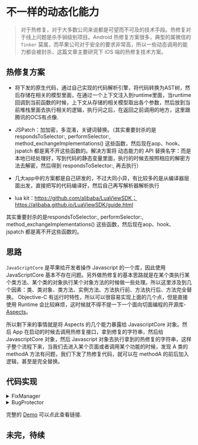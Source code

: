 # 不一样的动态化能力

> 对于热修复，对于大多数公司来说都是可望而不可及的技术手段。热修复对于线上问题是杀手锏级别项目。Android 热修复方案很多，典型的属微信的 `Tinker` 莫属，而苹果公司对于安全的要求非常高，所以一些动态调用的能力都会被封杀，这篇文章主要研究下 iOS 端的热修复技术方案。


## 热修复方案

- 将下发的原生代码，通过自己实现的代码解析引擎，将代码转换为AST树，然后存储在相关的模型里面，在通过一个上下文注入到runtime里面，当runtime回调到当前函数的时候，上下文从存储的相关模型取出各个参数，然后放到当前堆栈里面去执行相关的逻辑，执行问之后，在返回之前调用的地方，这里跟腾讯的OCS有点像.

- JSPatch：加加密，多混淆，关键词替换。（其实重要封杀的是respondsToSelector:, performSelector:, method_exchangeImplementations() 这些函数，然后现在aop、hook、jspatch 都是离不开这些函数的。解决方案将 动态能力的 API 替换名字：而是本地已经处理好，写到代码的静态变量里面，执行的时候去按照相应的解密方法去解密，然后得到 respondsToSelector:,  再去执行）

- 几大app中的方案都是自己研发的，不过大同小异，有比较多的是从编译器层面出发，直接把写的代码编译好，然后自己再写解析器解析执行

- lua kit：https://github.com/alibaba/LuaViewSDK；https://alibaba.github.io/LuaViewSDK/guide.html

其实重要封杀的是respondsToSelector:, performSelector:, method_exchangeImplementations() 这些函数，然后现在aop、hook、jspatch 都是离不开这些函数的。


## 思路

`JavaScriptCore` 是苹果给开发者操作 Javascript 的一个库，因此使用 JavaScriptCore 基本不存在问题。另外做热修复的基本思路就是在某个类执行某个类方法、某个类的对象执行某个对象方法的时候做一些处理。所以这里涉及到几个因素：类、类对象、类方法、实例方法、方法执行前、方法执行后、方法完全替换。 Objective-C 有运行时特性，所以可以很容易实现上面的几个点，但是直接使用 Runtime 会比较麻烦，这时候就不得不提一下一个面向切面编程的开源库-[Aspects](https://github.com/steipete/Aspects)。


所以剩下来的事情就是将 Aspects 的几个能力暴露给 JavascriptCore 对象。然后 App 在启动的时候去调用热修复接口，拿到修复的字符串，然后给 JavascriptCore 对象，然后 Javascript 对象去执行拿到的热修复的字符串，这样子整个流程下来，当我们去进入某个页面或者调用某个功能的时候，发现 A 类的 methodA 方法有问题，我们下发了热修复代码，就可以在 methodA 的前后加入逻辑，甚至是完全替换。


## 代码实现

<details>
<summary>FixManager</summary>

```Objective-C
#import <Foundation/Foundation.h>
#import "Aspects.h"
#import <objc/runtime.h>
#import <JavaScriptCore/JavaScriptCore.h>

NS_ASSUME_NONNULL_BEGIN

@interface FixManager : NSObject

+ (FixManager *)sharedInstance;
+ (void)fixIt;
+ (void)evalString:(NSString *)javascriptString;

@end

NS_ASSUME_NONNULL_END


#import "FixManager.h"

@implementation FixManager

+ (FixManager *)sharedInstance
{
    static FixManager *manager = nil;
    static dispatch_once_t onceToken;
    dispatch_once(&onceToken, ^{
        manager = [[self alloc] init];
    });
    return manager;
}


+ (JSContext *)context
{
    static JSContext *_context;
    static dispatch_once_t onceToken;
    dispatch_once(&onceToken, ^{
        _context = [[JSContext alloc] init];
        [_context setExceptionHandler:^(JSContext *context, JSValue *exception) {
            NSLog(@"Ooops, %@", exception);
        }];
    });
    return _context;
}

+ (void)fixIt
{
    [self context][@"fixInstanceMethodBefore"] = ^(NSString *instanceName, NSString *selectorName, JSValue *fixImpl){
        [self _fixWithMethod:NO
            aspectionOptions:AspectPositionBefore instanceName:instanceName selectorName:selectorName fixImpl:fixImpl];
    };
    
    [self context][@"fixInstanceMethodReplace"] = ^(NSString *instanceName, NSString *selectorName, JSValue *fixImpl) {
        [self _fixWithMethod:NO aspectionOptions:AspectPositionInstead instanceName:instanceName selectorName:selectorName fixImpl:fixImpl];
    };
    
    [self context][@"fixInstanceMethodAfter"] = ^(NSString *instanceName, NSString *selectorName, JSValue *fixImpl) {
        [self _fixWithMethod:NO aspectionOptions:AspectPositionAfter instanceName:instanceName selectorName:selectorName fixImpl:fixImpl];
    };
    
    [self context][@"fixClassMethodBefore"] = ^(NSString *instanceName, NSString *selectorName, JSValue *fixImpl) {
        [self _fixWithMethod:YES aspectionOptions:AspectPositionBefore instanceName:instanceName selectorName:selectorName fixImpl:fixImpl];
    };
    
    [self context][@"fixClassMethodReplace"] = ^(NSString *instanceName, NSString *selectorName, JSValue *fixImpl) {
        [self _fixWithMethod:YES aspectionOptions:AspectPositionInstead instanceName:instanceName selectorName:selectorName fixImpl:fixImpl];
    };
    
    [self context][@"fixClassMethodAfter"] = ^(NSString *instanceName, NSString *selectorName, JSValue *fixImpl) {
        [self _fixWithMethod:YES aspectionOptions:AspectPositionAfter instanceName:instanceName selectorName:selectorName fixImpl:fixImpl];
    };
    
    [self context][@"runClassWithNoParamter"] = ^id(NSString *className, NSString *selectorName) {
        return [self _runClassWithClassName:className selector:selectorName obj1:nil obj2:nil];
    };
    
    [self context][@"runClassWith1Paramter"] = ^id(NSString *className, NSString *selectorName, id obj1) {
        return [self _runClassWithClassName:className selector:selectorName obj1:obj1 obj2:nil];
    };
    
    [self context][@"runClassWith2Paramters"] = ^id(NSString *className, NSString *selectorName, id obj1, id obj2) {
        return [self _runClassWithClassName:className selector:selectorName obj1:obj1 obj2:obj2];
    };
    
    [self context][@"runVoidClassWithNoParamter"] = ^(NSString *className, NSString *selectorName) {
        [self _runClassWithClassName:className selector:selectorName obj1:nil obj2:nil];
    };
    
    [self context][@"runVoidClassWith1Paramter"] = ^(NSString *className, NSString *selectorName, id obj1) {
        [self _runClassWithClassName:className selector:selectorName obj1:obj1 obj2:nil];
    };
    
    [self context][@"runVoidClassWith2Paramters"] = ^(NSString *className, NSString *selectorName, id obj1, id obj2) {
        [self _runClassWithClassName:className selector:selectorName obj1:obj1 obj2:obj2];
    };
    
    [self context][@"runInstanceWithNoParamter"] = ^id(id instance, NSString *selectorName) {
        return [self _runInstanceWithInstance:instance selector:selectorName obj1:nil obj2:nil];
    };
    
    [self context][@"runInstanceWith1Paramter"] = ^id(id instance, NSString *selectorName, id obj1) {
        return [self _runInstanceWithInstance:instance selector:selectorName obj1:obj1 obj2:nil];
    };
    
    [self context][@"runInstanceWith2Paramters"] = ^id(id instance, NSString *selectorName, id obj1, id obj2) {
        return [self _runInstanceWithInstance:instance selector:selectorName obj1:obj1 obj2:obj2];
    };
    
    [self context][@"runVoidInstanceWithNoParamter"] = ^(id instance, NSString *selectorName) {
        [self _runInstanceWithInstance:instance selector:selectorName obj1:nil obj2:nil];
    };
    
    [self context][@"runVoidInstanceWith1Paramter"] = ^(id instance, NSString *selectorName, id obj1) {
        [self _runInstanceWithInstance:instance selector:selectorName obj1:obj1 obj2:nil];
    };
    
    [self context][@"runVoidInstanceWith2Paramters"] = ^(id instance, NSString *selectorName, id obj1, id obj2) {
        [self _runInstanceWithInstance:instance selector:selectorName obj1:obj1 obj2:obj2];
    };
    
    [self context][@"runInvocation"] = ^(NSInvocation *invocation) {
        [invocation invoke];
    };
    
    // helper：将 JS 的 console.log 用 Native Log 替换
    [[self context] evaluateScript:@"var console = {}"];
    [self context][@"console"][@"log"] = ^(id message) {
        NSLog(@"Javascript log: %@",message);
    };
    
}

+ (void)_fixWithMethod:(BOOL)isClassMethod aspectionOptions:(AspectOptions)option instanceName:(NSString *)instanceName selectorName:(NSString *)selectorName fixImpl:(JSValue *)fixImpl
{
    Class klass = NSClassFromString(instanceName);
    if (isClassMethod) {
        klass = object_getClass(klass);
    }
    SEL sel = NSSelectorFromString(selectorName);
    [klass aspect_hookSelector:sel withOptions:option usingBlock:^(id<AspectInfo> aspectInfo){
        [fixImpl callWithArguments:@[aspectInfo.instance, aspectInfo.originalInvocation, aspectInfo.arguments]];
    } error:nil];
}

+ (id)_runClassWithClassName:(NSString *)className selector:(NSString *)selector obj1:(id)obj1 obj2:(id)obj2
{
    Class klass = NSClassFromString(className);
#pragma clang diagnostic push
#pragma clang diagnostic ignored "-Warc-performSelector-leaks"
    return [klass performSelector:NSSelectorFromString(selector) withObject:obj1 withObject:obj2];
#pragma clang diagnostic pop
}


+ (id)_runInstanceWithInstance:(id)instance selector:(NSString *)selector obj1:(id)obj1 obj2:(id)obj2
{
#pragma clang diagnostic push
#pragma clang diagnostic ignored "-Warc-performSelector-leaks"
    return [instance performSelector:NSSelectorFromString(selector) withObject:obj1 withObject:obj2];
#pragma clang diagnostic pop
}


+ (void)evalString:(NSString *)javascriptString
{
    [[self context] evaluateScript:javascriptString];
}

@end
```
</details>


  





<details>
<summary>BugProtector</summary>

```Objective-C
#import <Foundation/Foundation.h>

NS_ASSUME_NONNULL_BEGIN

@interface BugProtector : NSObject

+ (instancetype)sharedInstance;

+ (void)getFixScript:(NSString *)scriptText;

@end

NS_ASSUME_NONNULL_END

#import "BugProtector.h"
#import "FixManager.h"

@interface BugProtector ()

@end

@implementation BugProtector

static BugProtector *_sharedInstance = nil;

#pragma mark - life cycle
+ (instancetype)sharedInstance
{
    static dispatch_once_t onceToken;
    dispatch_once(&onceToken, ^{
        //because has rewrited allocWithZone  use NULL avoid endless loop lol.
        _sharedInstance = [[super allocWithZone:NULL] init];
        [FixManager fixIt];
    });
    
    return _sharedInstance;
}

+ (FixManager *)fixManager
{
    static FixManager *_manager;
    static dispatch_once_t onceToken;
    dispatch_once(&onceToken, ^{
        _manager = [FixManager sharedInstance];
    });
    return _manager;
}

+ (id)allocWithZone:(struct _NSZone *)zone
{
    return [BugProtector sharedInstance];
}

+ (instancetype)alloc
{
    return [BugProtector sharedInstance];
}

- (id)copy
{
    return self;
}

- (id)mutableCopy
{
    return self;
}

- (id)copyWithZone:(struct _NSZone *)zone
{
    return self;
}

#ifdef DEBUG
- (void)dealloc
{
    NSLog(@"%s",__func__);
}
#endif


#pragma mark - public Method
+ (void)getFixScript:(NSString *)scriptText
{
    [FixManager evalString:scriptText];
}

@end
```
</details>


完整的 [Demo](https://github.com/FantasticLBP/BlogDemos/tree/master/HotFix) 可以点此查看链接.


## 未完，待续